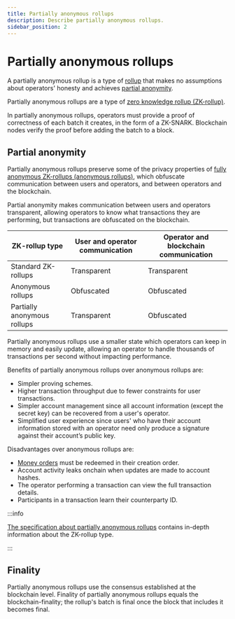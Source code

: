 ```yaml
---
title: Partially anonymous rollups
description: Describe partially anonymous rollups.
sidebar_position: 2
---
```


# Partially anonymous rollups

A partially anonymous rollup is a type of [rollup](Overview.md) that makes no assumptions about operators' honesty and achieves [partial anonymity](#partial-anonymity).

Partially anonymous rollups are a type of [zero knowledge rollup (ZK-rollup)].

In partially anonymous rollups, operators must provide a proof of correctness of each batch it creates, in the form of a ZK-SNARK. Blockchain nodes verify the proof before adding the batch to a block.

## Partial anonymity

Partially anonymous rollups preserve some of the privacy properties of [fully anonymous ZK-rollups (anonymous rollups)], which obfuscate communication between users and operators, and between operators and the blockchain.

Partial anonymity makes communication between users and operators transparent, allowing operators to know what transactions they are performing, but transactions are obfuscated on the blockchain.

| ZK-rollup type | User and operator communication | Operator and blockchain communication |
| --- | --- | --- |
| Standard ZK-rollups | Transparent | Transparent |
| Anonymous rollups | Obfuscated | Obfuscated |
| Partially anonymous rollups | Transparent | Obfuscated |

Partially anonymous rollups use a smaller state which operators can keep in memory and easily update, allowing an operator to handle thousands of transactions per second without impacting performance.

Benefits of partially anonymous rollups over anonymous rollups are:

- Simpler proving schemes.
- Higher transaction throughput due to fewer constraints for user transactions.
- Simpler account management since all account information (except the secret key) can be recovered from a user's operator.
- Simplified user experience since users' who have their account information stored with an operator need only produce a signature against their account’s public key.

Disadvantages over anonymous rollups are:

- [Money orders](../Money-Order.md) must be redeemed in their creation order.
- Account activity leaks onchain when updates are made to account hashes.
- The operator performing a transaction can view the full transaction details.
- Participants in a transaction learn their counterparty ID.

:::info

[The specification about partially anonymous rollups] contains in-depth information about the ZK-rollup type.

:::

## Finality

Partially anonymous rollups use the consensus established at the blockchain level. Finality of partially anonymous rollups equals the blockchain-finality; the rollup's batch is final once the block that includes it becomes final.

[zero knowledge rollup (ZK-rollup)]: https://ethresear.ch/t/on-chain-scaling-to-potentially-500-tx-sec-through-mass-tx-validation/3477
[fully anonymous ZK-rollups (anonymous rollups)]: https://ethresear.ch/t/account-based-anonymous-rollup/6657
[The specification about partially anonymous rollups]: /partially_anonymous_rollups_with_encryption-v1.4-June.pdf
